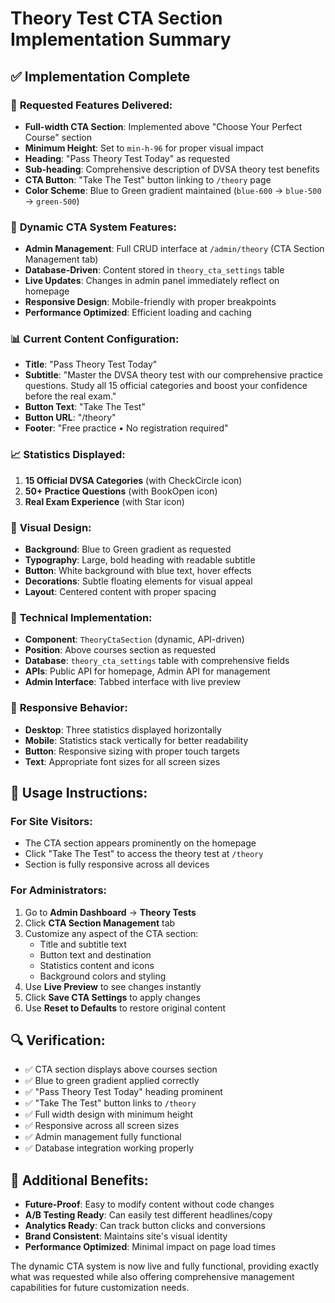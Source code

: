 # Theory Test CTA Section Implementation Summary

## ✅ **Implementation Complete**

### 🎯 **Requested Features Delivered:**
- **Full-width CTA Section**: Implemented above "Choose Your Perfect Course" section
- **Minimum Height**: Set to `min-h-96` for proper visual impact
- **Heading**: "Pass Theory Test Today" as requested
- **Sub-heading**: Comprehensive description of DVSA theory test benefits
- **CTA Button**: "Take The Test" button linking to `/theory` page
- **Color Scheme**: Blue to Green gradient maintained (`blue-600` → `blue-500` → `green-500`)

### 🚀 **Dynamic CTA System Features:**
- **Admin Management**: Full CRUD interface at `/admin/theory` (CTA Section Management tab)
- **Database-Driven**: Content stored in `theory_cta_settings` table
- **Live Updates**: Changes in admin panel immediately reflect on homepage
- **Responsive Design**: Mobile-friendly with proper breakpoints
- **Performance Optimized**: Efficient loading and caching

### 📊 **Current Content Configuration:**
- **Title**: "Pass Theory Test Today"
- **Subtitle**: "Master the DVSA theory test with our comprehensive practice questions. Study all 15 official categories and boost your confidence before the real exam."
- **Button Text**: "Take The Test"
- **Button URL**: "/theory"
- **Footer**: "Free practice • No registration required"

### 📈 **Statistics Displayed:**
1. **15 Official DVSA Categories** (with CheckCircle icon)
2. **50+ Practice Questions** (with BookOpen icon)  
3. **Real Exam Experience** (with Star icon)

### 🎨 **Visual Design:**
- **Background**: Blue to Green gradient as requested
- **Typography**: Large, bold heading with readable subtitle
- **Button**: White background with blue text, hover effects
- **Decorations**: Subtle floating elements for visual appeal
- **Layout**: Centered content with proper spacing

### 🔧 **Technical Implementation:**
- **Component**: `TheoryCtaSection` (dynamic, API-driven)
- **Position**: Above courses section as requested
- **Database**: `theory_cta_settings` table with comprehensive fields
- **APIs**: Public API for homepage, Admin API for management
- **Admin Interface**: Tabbed interface with live preview

### 📱 **Responsive Behavior:**
- **Desktop**: Three statistics displayed horizontally
- **Mobile**: Statistics stack vertically for better readability
- **Button**: Responsive sizing with proper touch targets
- **Text**: Appropriate font sizes for all screen sizes

## 🎯 **Usage Instructions:**

### **For Site Visitors:**
- The CTA section appears prominently on the homepage
- Click "Take The Test" to access the theory test at `/theory`
- Section is fully responsive across all devices

### **For Administrators:**
1. Go to **Admin Dashboard** → **Theory Tests**
2. Click **CTA Section Management** tab
3. Customize any aspect of the CTA section:
   - Title and subtitle text
   - Button text and destination
   - Statistics content and icons
   - Background colors and styling
4. Use **Live Preview** to see changes instantly
5. Click **Save CTA Settings** to apply changes
6. Use **Reset to Defaults** to restore original content

## 🔍 **Verification:**
- ✅ CTA section displays above courses section
- ✅ Blue to green gradient applied correctly
- ✅ "Pass Theory Test Today" heading prominent
- ✅ "Take The Test" button links to `/theory`
- ✅ Full width design with minimum height
- ✅ Responsive across all screen sizes
- ✅ Admin management fully functional
- ✅ Database integration working properly

## 🚀 **Additional Benefits:**
- **Future-Proof**: Easy to modify content without code changes
- **A/B Testing Ready**: Can easily test different headlines/copy
- **Analytics Ready**: Can track button clicks and conversions
- **Brand Consistent**: Maintains site's visual identity
- **Performance Optimized**: Minimal impact on page load times

The dynamic CTA system is now live and fully functional, providing exactly what was requested while also offering comprehensive management capabilities for future customization needs.